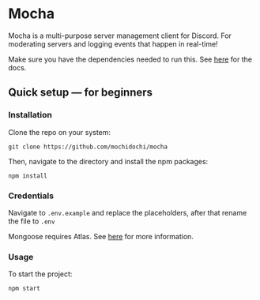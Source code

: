 # Mocha

Mocha is a multi-purpose server management client for Discord. For moderating servers and logging events that happen in real-time!

Make sure you have the dependencies needed to run this. See [here](https://discordjs.guide/#before-you-begin) for the docs.

## Quick setup &mdash; for beginners

### Installation
Clone the repo on your system:

    git clone https://github.com/mochidochi/mocha

Then, navigate to the directory and install the npm packages:

    npm install
    
### Credentials
Navigate to `.env.example` and replace the placeholders, after that rename the file to `.env`

Mongoose requires Atlas. See [here](https://www.mongodb.com/docs/manual/reference/connection-string/) for more information.

### Usage
To start the project:

    npm start

